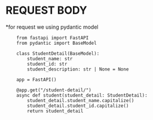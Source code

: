 # REQUEST BODY 
*for request we using pydantic model

        from fastapi import FastAPI
        from pydantic import BaseModel
        
        class StudentDetail(BaseModel):
            student_name: str
            student_id: str
            student_description: str | None = None

        app = FastAPI()
        
        @app.get("/student-detail/")
        async def student(student_detail: StudentDetail):
            student_detail.student_name.capitalize()
            student_detail.student_id.capitalize()
            return student_detail

